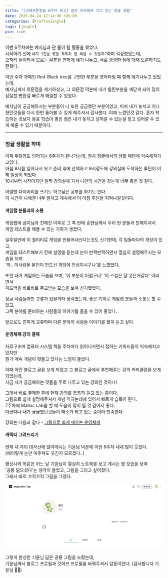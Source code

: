 ```yaml
---
title: "[크래프톤정글 6주차 회고] 점차 익숙해져 가고 있는 정글 생활"
date: 2025-04-24 22:14:00 +09:00
categories: [KraftonJungle]
tags: [jungle]
pin: true
---
```


이번 6주차에는 예지님과 단 둘이 팀 활동을 했었다.  
시작하기 전에 `내가 1인분 몫을 톡톡히 잘 해낼 수 있을까?`하며 걱정했었는데,  
오히려 둘이라서 모르는 부분을 편하게 얘기 나누고, 서로 궁금한 점에 대해 토론하기도 편했다.

이번 주차 과제인 Red-Black tree를 구현한 부분을 코어타임 때 함께 얘기나누고 있었는데,  
예지님께서 의문점을 제기하셨고, 그 의문점 덕분에 내가 틀린부분을 깨닫게 되어 많이 삽질할 뻔한걸 빠르게 해결할 수 있었다.

예지님이 궁금해하시는 부분들이 나 또한 궁금했던 부분이었고, 미처 내가 놓치고 지나쳤던것들을 다시 한번 돌아볼 수 있게 해주셔서 감사했다. 이때 느꼈던것 같다. 혼자 학습하는 것보다 동료 학습이 좋은 점은 내가 놓치고 넘어갈 수 있는걸 짚고 넘어갈 수 있게 해줄 수 있기 때문이다.

---

### 정글 생활을 하며

이제 두달정도 되어가는 6주차가 끝나가는데, 점차 정글에서의 생활 패턴에 익숙해져가고있다.  
아침 8시쯤 일어나서 씻고 준비 후에 산책하고 9시정도에 강의실에 도착하는 루틴이 이제 일상이 되었다.  
10시부터 시작이지만 일찍 강의실에 가서 나만의 시간을 갖는게 너무 좋은 것 같다.

어쩔땐 다이어리를 쓰기도 하고싶은 공부를 하기도 한다.  
이 시간이 나에겐 너무 알차고 계속해서 이 아침 루틴을 지켜나갈것이다.

#### 게임랩 분들과의 소통

게임랩에 금지님과 친해진 이후로 그 쪽 반에 승현님께서 우리 반 분들과 친해지셔서  
게임 테스트를 해볼 수 있는 기회가 생겼다.

일주일만에 이 퀄리티로 게임을 만들어내신다는것도 신기한데, 각 팀들마다의 개성이 있고,  
게임을 테스트해보기 전에 설명을 듣는데 눈이 반짝반짝하면서 열심히 설명해주시는 모습을 보며  
'와.. 이사람들 본인이 만드신 게임에 진심이시구나'를 느꼈었다.

또한 내가 게임하는 모습을 보며, '이 부분이 어렵구나' '이 스킬은 잘 넣은거같다' 이러면서  
피드백을 바로바로 주고받는 모습을 보며 신기했었다.

정글 사람들과만 교류가 있을거라 생각했는데, 좋은 기회로 게임랩 분들과 소통도 할 수 있고,  
그쪽 분야를 준비하는 사람들의 이야기를 들을 수 있어 좋았다.

앞으로도 친하게 교류하며 다른 분야의 사람들 이야기를 많이 듣고 싶다.

#### 운영체제 강의 결제

자료구조며 컴퓨터 시스템 책을 주차마다 읽어나가면서 접하는 키워드들이 익숙해지고 있지만  
뭔가 계속 개념이 헛돌고 있다는 느낌이 들었다.

이때 어떤 블로그 글을 보게 되었고 그 블로그 글에서 추천해주는 강의 커리큘럼을 보게 되었는데,  
지금 내가 궁금해하는 것들을 주로 다루고 있는 강의인 것이다!

그래서 바로 결제한 후에 현재 강의를 틈틈히 듣고 있는 중이다.  
그림으로 쉽게 설명해주셔서 개념 익히는데에 있어서 빠르게 습득이 된다.  
7주차에 Malloc Lab을 할 때 도움이 많이 될 것 같아서 좋다.  
더군다나 내가 궁금했던것들이 해소가 되고 있는 중이라 만족한다.

강의는 다음과 같다 - [그림으로 쉽게 배우는 운영체제](https://www.inflearn.com/course/%EB%B9%84%EC%A0%84%EA%B3%B5%EC%9E%90-%EC%9A%B4%EC%98%81%EC%B2%B4%EC%A0%9C/dashboard)

#### 캐릭터 그려드리기

현재 내 자리 대각선에 앉아계시는 기윤님 덕분에 이번 6주차 내내 많이 웃었다.  
(왜이렇게 눈만 마주쳐도 웃긴지 모르겠다..)

평상시와 똑같은 어느 날 기윤님이 열심히 노트북을 보고 계시는 옆 모습을 보며  
'공룡 닮으셨다'는 생각이 들었고, 그림을 그리고 싶어졌다.  
그래서 바로 끄적끄적 그림을 그렸다.

![기윤님_프로필_이미지](/assets/img/profile_img.png)

그렇게 완성한 기윤님 닮은 공룡 그림을 드렸는데,  
기윤님께서 블로그 프로필과 깃허브 프로필을 바꿔주셔서 감동이었다. (감사합니다 기윤님 🙇‍♀️)
